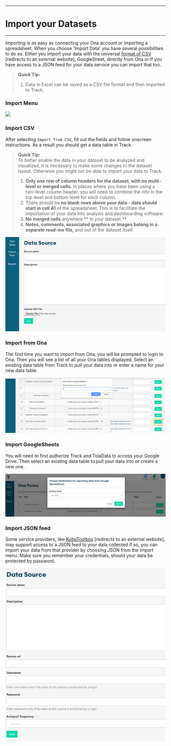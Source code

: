 ****
# Import your Datasets
---

Importing is as easy as connecting your Ona account or importing a spreadsheet. When you choose 'Import Data' you have several possibilities to do so. Either you import your data with the universal [format of CSV](https://en.wikipedia.org/wiki/Comma-separated_values) [redirects to an external website], GoogleSheet, directly from Ona or if you have access to a JSON feed for your data service you can import that too. 
> **Quick Tip:**   
> 1. Data in Excel can be saved as a CSV file format and then imported to Track.


### **Import Menu**

![](https://lh6.googleusercontent.com/KykA00lFKFXB_QURmRPzvZOZNMzkFuqXGNMEp63pNuvPQ0jH3sOuncXl5hFsjWTelsCKcq7irE09Av4q5hq4unHU49Iw5q7OmVXnAdQqebb3Koc9p-UA6KQ9CQ-IDWZeRz98lBhw)

### **Import CSV**
After selecting `Import from CSV`, fill out the fields and follow onscreen instructions. As a result you should get a data table in Track.

> **Quick Tip:**   
> To better enable the data in your dataset to be analyzed and visualized, it is necessary to make some changes to the dataset layout. Otherwise you might not be able to import your data to Track. 
>1. **Only one row of column headers for the dataset, with no multi-level or merged cells.** In places where you have been using a two-level column header, you will need to combine the info in the top level and bottom level for each column.
>2. There should be **no blank rows above your data - data should start in cell A1** of the spreadsheet. This is to facilitate the importation of your data into analysis and dashboarding software.
>3. **No merged cells** anywhere ** in your dataset.**
>4. **Notes, comments, associated graphics **or** images belong in a separate read-me file,** and out of the dataset itself.

![](/assets/import_csv.PNG)

### Import from Ona

The first time you want to import from Ona, you will be prompted to login to Ona. Then you will see a list of all your Ona tables displayed. Select an existing data table from Track to pull your data into or enter a name for your new data table. 

![](/assets/import_ona.PNG)

### Import GoogleSheets

You will need to first authorize Track and TolaData to access your Google Drive. Then select an existing data table to pull your data into or create a new one.

![](/assets/import_gsh.PNG)


### Import JSON feed

Some service providers, like [KoboToolbox](http://www.kobotoolbox.org/) [redirects to an external website], may support access to a JSON feed to your data collected if so, you can import your data from that provider by choosing JSON from the import menu. Make sure you remember your credentials, should your data be protected by password.

![](/assets/json.PNG)



